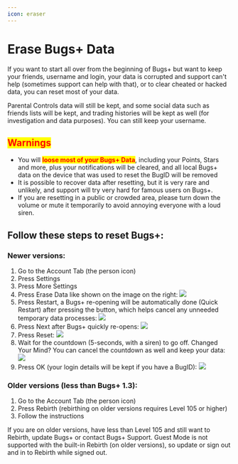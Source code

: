 ```yaml
---
icon: eraser
---
```


# Erase Bugs+ Data

If you want to start all over from the beginning of Bugs+ but want to keep your friends, username and login, your data is corrupted and support can't help (sometimes support can help with that), or to clear cheated or hacked data, you can reset most of your data.

Parental Controls data will still be kept, and some social data such as friends lists will be kept, and trading histories will be kept as well (for investigation and data purposes). You can still keep your username.

## <mark style="color:red;">Warnings</mark>

* You will <mark style="color:red;">**loose most of your Bugs+ Data**</mark>, including your Points, Stars and more, plus your notifications will be cleared, and all local Bugs+ data on the device that was used to reset the BugID will be removed
* It is possible to recover data after resetting, but it is very rare and unlikely, and support will try very hard for famous users on Bugs+.
* If you are resetting in a public or crowded area, please turn down the volume or mute it temporarily to avoid annoying everyone with a loud siren.

## **Follow these steps to reset Bugs+:**

### **Newer versions:**

1. Go to the Account Tab (the person icon)
2. Press Settings
3. Press More Settings
4. Press Erase Data like shown on the image on the right:      ![](<../.gitbook/assets/Screenshot 2025-09-10 at 1.00.16 pm.png>)
5. Press Restart, a Bugs+ re-opening will be automatically done (Quick Restart) after pressing the button, which helps cancel any unneeded temporary data processes:    ![](<../.gitbook/assets/Screenshot 2025-09-10 at 12.59.32 pm.png>)
6. Press Next after Bugs+ quickly re-opens:      ![](<../.gitbook/assets/Image 10-9-2025 at 1.16 pm.png>)
7. Press Reset:     ![](<../.gitbook/assets/Screenshot 2025-09-10 at 1.02.20 pm.png>)
8. Wait for the countdown (5-seconds, with a siren) to go off. Changed Your Mind? You can cancel the countdown as well and keep your data: ![](<../.gitbook/assets/Image 10-9-2025 at 1.02 pm.png>)
9. Press OK (your login details will be kept if you have a BugID):  ![](<../.gitbook/assets/Screenshot 2025-09-10 at 1.04.37 pm.png>)

### **Older versions (less than Bugs+ 1.3):**

1. Go to the Account Tab (the person icon)&#x20;
2. Press Rebirth (rebirthing on older versions requires Level 105 or higher)
3. Follow the instructions

If you are on older versions, have less than Level 105 and still want to Rebirth, update Bugs+ or contact Bugs+ Support. Guest Mode is not supported with the built-in Rebirth (on older versions), so update or sign out and in to Rebirth while signed out.
